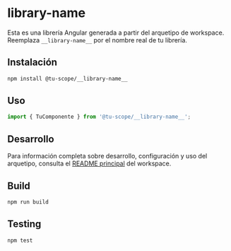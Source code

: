 # __library-name__

Esta es una librería Angular generada a partir del arquetipo de workspace. Reemplaza `__library-name__` por el nombre real de tu librería.

## Instalación

```bash
npm install @tu-scope/__library-name__
```

## Uso

```typescript
import { TuComponente } from '@tu-scope/__library-name__';
```

## Desarrollo

Para información completa sobre desarrollo, configuración y uso del arquetipo, consulta el [README principal](../../README.md) del workspace.

## Build

```bash
npm run build
```

## Testing

```bash
npm test
```
